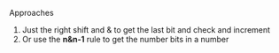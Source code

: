 Approaches
1. Just the right shift and  & to get the last bit and check and increment
2. Or use the **n&n-1** rule to get the number bits in a number